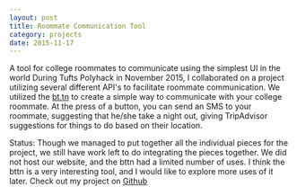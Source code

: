 ```yaml
---
layout: post
title: Roommate Communication Tool
category: projects
date: 2015-11-17
---
```

 
A tool for college roommates to communicate using the simplest UI in the world
During Tufts Polyhack in November 2015, I collaborated on a project utilizing several different API's to facilitate roommate communication.
We utilized the [bt.tn](https://bt.tn/) to create a simple way to communicate with your college roommate. At the press of a button, you can send an SMS to your roommate, suggesting that he/she take a night out, giving TripAdvisor suggestions for things to do based on their location. 

Status: Though we managed to put together all the individual pieces for the project, we still have work left to do integrating the pieces together. We did not host our website, and the bttn had a limited number of uses. I think the bttn is a very interesting tool, and I would like to explore more uses of it later. Check out my project on [Github](https://github.com/dyang108/poyhack-2015)